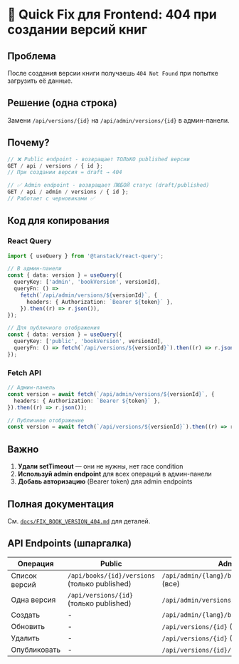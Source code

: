 # 🎯 Quick Fix для Frontend: 404 при создании версий книг

## Проблема

После создания версии книги получаешь `404 Not Found` при попытке загрузить её данные.

## Решение (одна строка)

Замени `/api/versions/{id}` на `/api/admin/versions/{id}` в админ-панели.

## Почему?

```typescript
// ❌ Public endpoint - возвращает ТОЛЬКО published версии
GET / api / versions / { id };
// При создании версия = draft → 404

// ✅ Admin endpoint - возвращает ЛЮБОЙ статус (draft/published)
GET / api / admin / versions / { id };
// Работает с черновиками ✅
```

## Код для копирования

### React Query

```typescript
import { useQuery } from '@tanstack/react-query';

// В админ-панели
const { data: version } = useQuery({
  queryKey: ['admin', 'bookVersion', versionId],
  queryFn: () =>
    fetch(`/api/admin/versions/${versionId}`, {
      headers: { Authorization: `Bearer ${token}` },
    }).then((r) => r.json()),
});

// Для публичного отображения
const { data: version } = useQuery({
  queryKey: ['public', 'bookVersion', versionId],
  queryFn: () => fetch(`/api/versions/${versionId}`).then((r) => r.json()),
});
```

### Fetch API

```typescript
// Админ-панель
const version = await fetch(`/api/admin/versions/${versionId}`, {
  headers: { Authorization: `Bearer ${token}` },
}).then((r) => r.json());

// Публичное отображение
const version = await fetch(`/api/versions/${versionId}`).then((r) => r.json());
```

## Важно

1. **Удали setTimeout** — они не нужны, нет race condition
2. **Используй admin endpoint** для всех операций в админ-панели
3. **Добавь авторизацию** (Bearer token) для admin endpoints

## Полная документация

См. [`docs/FIX_BOOK_VERSION_404.md`](FIX_BOOK_VERSION_404.md) для деталей.

## API Endpoints (шпаргалка)

| Операция      | Public                                        | Admin                                         |
| ------------- | --------------------------------------------- | --------------------------------------------- |
| Список версий | `/api/books/{id}/versions` (только published) | `/api/admin/{lang}/books/{id}/versions` (все) |
| Одна версия   | `/api/versions/{id}` (только published)       | `/api/admin/versions/{id}` (любая)            |
| Создать       | -                                             | `/api/admin/{lang}/books/{id}/versions`       |
| Обновить      | -                                             | `/api/versions/{id}` (PATCH)                  |
| Удалить       | -                                             | `/api/versions/{id}` (DELETE)                 |
| Опубликовать  | -                                             | `/api/versions/{id}/publish` (PATCH)          |
